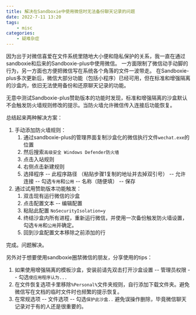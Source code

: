 ```yaml
---
title: 解决在Sandboxie中使用微信时无法备份聊天记录的问题
date: 2022-7-11 13:20
tags:
    - misc
categories:
    - 疑难杂症
---
```


因为出于对微信喜爱在文件系统里随地大小便和隐私保护的关系，我一直在通过sandboxie和后来的Sandboxie-plus中使用微信。
一方面限制了微信动手动脚的行为，另一方面也方便把微信写在系统各个角落的文件一波带走。
在Sandboxie-plus多次更新后，微信大部分功能（包括小程序）已经可用，但在标准和增强隔离的沙盒内，依旧无法使用备份和还原聊天记录的功能。

无意中测试Sandboxie-plus赞助版本的功能时发现，标准和增强隔离的沙盒默认不会触发防火墙规则修改的提示。当防火墙允许微信传入连接后功能恢复。

总结起来两种解决方案：

1. 手动添加防火墙规则：
    1. 通过sandboxie-plus的管理界面复制沙盒化的微信执行文件`wechat.exe`的位置
    1. 然后搜索`高级安全 Windows Defender防火墙`
    1. 点击入站规则
    1. 右侧点击新建规则
    1. 选择程序 -- 此程序路径 （粘贴步骤1复制的地址并去掉双引号） -- 允许连接 -- 勾选`专用`和`公用`  -- 名称（随便填） -- 保存
1. 通过试用赞助版本功能触发：
    1. 双击现有运行微信的沙盒
    1. 点击配置文本 -- 编辑配置
    1. 粘贴此配置 `NoSecurityIsolation=y`
    1. 终结沙盒内所有进程，重新运行微信，并使用一次备份触发防火墙设置，勾选`专用`和`公用`并确定。
    1. 回到沙盒配置文本移除之前添加的行

完成。问题解决。

另外对于想要使用sandboxie圈禁微信的朋友，分享使用的tips：
1. 如果使用增强隔离的模板沙盒，安装前请先双击打开沙盒设置 -- 管理员权限 -- 勾选`使应用程序认为...`
1. 在文件恢复选项卡里移除`%Personal%`文件夹规则，自行添加下载文件夹。避免微信写在文档的临时文件时也频繁的提示恢复。
1. 在常规选项 -- 文件选项 -- 勾选`保护此沙盒..` 避免误操作删除，毕竟微信聊天记录对于有的人还是很重要的。